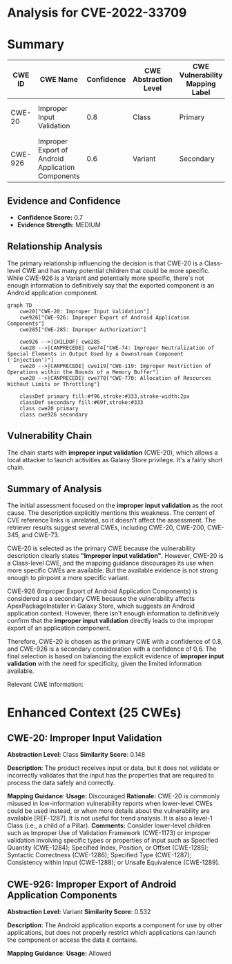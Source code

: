 # Analysis for CVE-2022-33709

# Summary
| CWE ID | CWE Name | Confidence | CWE Abstraction Level | CWE Vulnerability Mapping Label | CWE-Vulnerability Mapping Notes |
|---|---|---|---|---|---|
| CWE-20 | Improper Input Validation | 0.8 | Class | Primary | Discouraged: Consider lower-level children. |
| CWE-926 | Improper Export of Android Application Components | 0.6 | Variant | Secondary | Allowed |

## Evidence and Confidence

*   **Confidence Score:** 0.7
*   **Evidence Strength:** MEDIUM

## Relationship Analysis
The primary relationship influencing the decision is that CWE-20 is a Class-level CWE and has many potential children that could be more specific. While CWE-926 is a Variant and potentially more specific, there's not enough information to definitively say that the exported component is an Android application component.

```mermaid
graph TD
    cwe20["CWE-20: Improper Input Validation"]
    cwe926["CWE-926: Improper Export of Android Application Components"]
    cwe285["CWE-285: Improper Authorization"]
    
    cwe926 -->|CHILDOF| cwe285
    cwe20 -->|CANPRECEDE| cwe74["CWE-74: Improper Neutralization of Special Elements in Output Used by a Downstream Component ('Injection')"]
    cwe20 -->|CANPRECEDE| cwe119["CWE-119: Improper Restriction of Operations within the Bounds of a Memory Buffer"]
    cwe20 -->|CANPRECEDE| cwe770["CWE-770: Allocation of Resources Without Limits or Throttling"]
    
    classDef primary fill:#f96,stroke:#333,stroke-width:2px
    classDef secondary fill:#69f,stroke:#333
    class cwe20 primary
    class cwe926 secondary
```

## Vulnerability Chain
The chain starts with **improper input validation** (CWE-20), which allows a local attacker to launch activities as Galaxy Store privilege. It's a fairly short chain.

## Summary of Analysis
The initial assessment focused on the **improper input validation** as the root cause. The description explicitly mentions this weakness. The content of CVE reference links is unrelated, so it doesn't affect the assessment. The retriever results suggest several CWEs, including CWE-20, CWE-200, CWE-345, and CWE-73.

CWE-20 is selected as the primary CWE because the vulnerability description clearly states **"Improper input validation"**. However, CWE-20 is a Class-level CWE, and the mapping guidance discourages its use when more specific CWEs are available. But the available evidence is not strong enough to pinpoint a more specific variant.

CWE-926 (Improper Export of Android Application Components) is considered as a secondary CWE because the vulnerability affects ApexPackageInstaller in Galaxy Store, which suggests an Android application context. However, there isn't enough information to definitively confirm that the **improper input validation** directly leads to the improper export of an application component.

Therefore, CWE-20 is chosen as the primary CWE with a confidence of 0.8, and CWE-926 is a secondary consideration with a confidence of 0.6. The final selection is based on balancing the explicit evidence of **improper input validation** with the need for specificity, given the limited information available.

Relevant CWE Information:

# Enhanced Context (25 CWEs)

## CWE-20: Improper Input Validation
**Abstraction Level:** Class
**Similarity Score**: 0.148

**Description**:
The product receives input or data, but it does
        not validate or incorrectly validates that the input has the
        properties that are required to process the data safely and
        correctly.

**Mapping Guidance**:
**Usage:** Discouraged
**Rationale:** CWE-20 is commonly misused in low-information vulnerability reports when lower-level CWEs could be used instead, or when more details about the vulnerability are available [REF-1287]. It is not useful for trend analysis. It is also a level-1 Class (i.e., a child of a Pillar).
**Comments:** Consider lower-level children such as Improper Use of Validation Framework (CWE-1173) or improper validation involving specific types or properties of input such as Specified Quantity (CWE-1284); Specified Index, Position, or Offset (CWE-1285); Syntactic Correctness (CWE-1286); Specified Type (CWE-1287); Consistency within Input (CWE-1288); or Unsafe Equivalence (CWE-1289).

## CWE-926: Improper Export of Android Application Components
**Abstraction Level:** Variant
**Similarity Score**: 0.532

**Description**:
The Android application exports a component for use by other applications, but does not properly restrict which applications can launch the component or access the data it contains.

**Mapping Guidance**:
**Usage:** Allowed